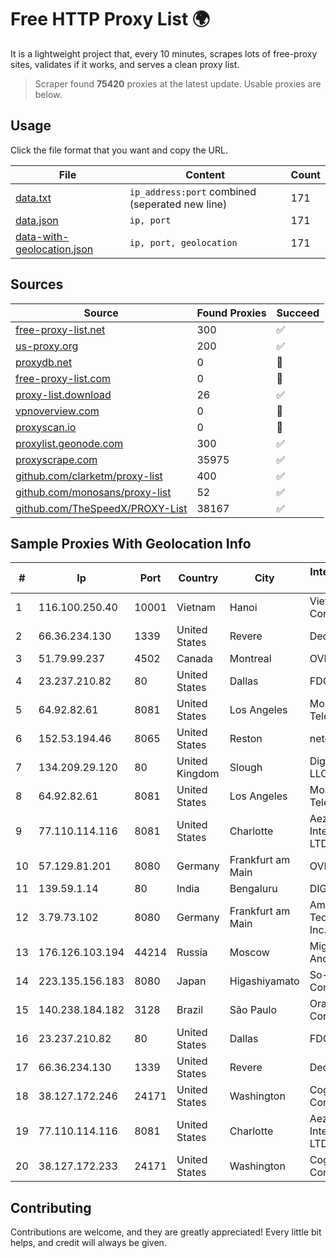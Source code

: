 
# Free HTTP Proxy List 🌍

It is a lightweight project that, every 10 minutes, scrapes lots of free-proxy sites, validates if it works, and serves a clean proxy list.


> Scraper found **75420** proxies at the latest update. Usable proxies are below.

## Usage

Click the file format that you want and copy the URL.


|File|Content|Count|
|----|-------|-----|
|[data.txt](https://raw.githubusercontent.com/themiralay/Proxy-List-World/master/data.txt)|`ip_address:port` combined (seperated new line)|171|
|[data.json](https://raw.githubusercontent.com/themiralay/Proxy-List-World/master/data.json)|`ip, port`|171|
|[data-with-geolocation.json](https://raw.githubusercontent.com/themiralay/Proxy-List-World/master/data-with-geolocation.json)|`ip, port, geolocation`|171|

## Sources

|Source|Found Proxies|Succeed|
|------|-------------|-------|
|[free-proxy-list.net](https://free-proxy-list.net)|300|✅|
|[us-proxy.org](https://www.us-proxy.org)|200|✅|
|[proxydb.net](http://proxydb.net)|0|🚫|
|[free-proxy-list.com](https://free-proxy-list.com/?page=&port=&type%5B%5D=http&type%5B%5D=https&up_time=0&search=Search)|0|🚫|
|[proxy-list.download](https://www.proxy-list.download/HTTP)|26|✅|
|[vpnoverview.com](https://vpnoverview.com/privacy/anonymous-browsing/free-proxy-servers)|0|🚫|
|[proxyscan.io](https://www.proxyscan.io)|0|🚫|
|[proxylist.geonode.com](https://proxylist.geonode.com/api/proxy-list?limit=300&page=1&sort_by=lastChecked&sort_type=desc&protocols=http,https)|300|✅|
|[proxyscrape.com](https://api.proxyscrape.com/v2/?request=displayproxies&protocol=http&timeout=10000&country=all&ssl=all&anonymity=all)|35975|✅|
|[github.com/clarketm/proxy-list](https://raw.githubusercontent.com/clarketm/proxy-list/master/proxy-list-raw.txt)|400|✅|
|[github.com/monosans/proxy-list](https://raw.githubusercontent.com/monosans/proxy-list/main/proxies/http.txt)|52|✅|
|[github.com/TheSpeedX/PROXY-List](https://raw.githubusercontent.com/TheSpeedX/PROXY-List/master/http.txt)|38167|✅|


## Sample Proxies With Geolocation Info

|#|Ip|Port|Country|City|Internet Service Provider|
|-|--|----|-------|----|-------------------------|
|1|116.100.250.40|10001|Vietnam|Hanoi|Viettel Corporation|
|2|66.36.234.130|1339|United States|Revere|DediOutlet, LLC|
|3|51.79.99.237|4502|Canada|Montreal|OVH SAS|
|4|23.237.210.82|80|United States|Dallas|FDCservers.net|
|5|64.92.82.61|8081|United States|Los Angeles|Momentum Telecom, Inc.|
|6|152.53.194.46|8065|United States|Reston|netcup GmbH|
|7|134.209.29.120|80|United Kingdom|Slough|DigitalOcean, LLC|
|8|64.92.82.61|8081|United States|Los Angeles|Momentum Telecom, Inc.|
|9|77.110.114.116|8081|United States|Charlotte|Aeza International LTD|
|10|57.129.81.201|8080|Germany|Frankfurt am Main|OVH SAS|
|11|139.59.1.14|80|India|Bengaluru|DIGITALOCEAN|
|12|3.79.73.102|8080|Germany|Frankfurt am Main|Amazon Technologies Inc.|
|13|176.126.103.194|44214|Russia|Moscow|Miglovets Egor Andreevich|
|14|223.135.156.183|8080|Japan|Higashiyamato|So-net Corporation|
|15|140.238.184.182|3128|Brazil|São Paulo|Oracle Corporation|
|16|23.237.210.82|80|United States|Dallas|FDCservers.net|
|17|66.36.234.130|1339|United States|Revere|DediOutlet, LLC|
|18|38.127.172.246|24171|United States|Washington|Cogent Communications|
|19|77.110.114.116|8081|United States|Charlotte|Aeza International LTD|
|20|38.127.172.233|24171|United States|Washington|Cogent Communications|



## Contributing

Contributions are welcome, and they are greatly appreciated! Every
little bit helps, and credit will always be given.

